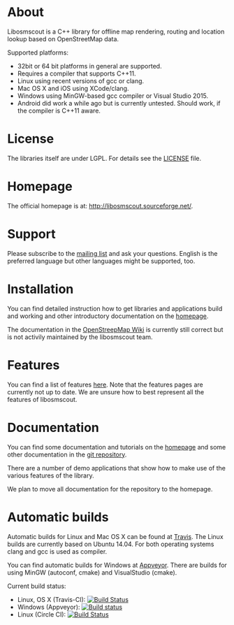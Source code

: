 # About

Libosmscout is a C++ library for offline map rendering, routing and location lookup
based on OpenStreetMap data.

Supported platforms:
* 32bit or 64 bit platforms in general are supported.
* Requires a compiler that supports C++11.
* Linux using recent versions of gcc or clang.
* Mac OS X and iOS using XCode/clang.
* Windows using MinGW-based gcc compiler or Visual Studio 2015.
* Android did work a while ago but is currently untested. Should work, if the
 compiler is C++11 aware.

# License

The libraries itself are under LGPL. For details see the [LICENSE](/LICENSE) file.

# Homepage

The official homepage is at: http://libosmscout.sourceforge.net/.

# Support

Please subscribe to the [mailing list](https://sourceforge.net/p/libosmscout/mailman/libosmscout-development/)
and ask your questions. English is the preferred language but other languages might be supported,
too.

# Installation

You can find detailed instruction how to get libraries and applications
build and working and other introductory documentation on the
[homepage](http://libosmscout.sourceforge.net/documentation/).

The documentation in the [OpenStreepMap Wiki](http://wiki.openstreetmap.org/wiki/Libosmscout)
is currently still correct but is not activily maintained by the
libosmscout team.

# Features

You can find a list of features [here](http://libosmscout.sourceforge.net/features/).
Note that the features pages are currently not up to date. We are unsure how to
best represent all the features of libosmscout.

# Documentation

You can find some documentation and tutorials on the [homepage](http://libosmscout.sourceforge.net)
and some other documentation in the [git repository](/Documentation/).

There are a number of demo applications that show how to make use of the various
features of the library.

We plan to move all documentation for the repository to the homepage.

# Automatic builds

Automatic builds for Linux and Mac OS X can be found at
[Travis](https://travis-ci.org/Framstag/libosmscout). The Linux builds are currently based on
Ubuntu 14.04. For both operating systems clang and gcc is used as compiler.

You can find automatic builds for Windows at
[Appveyor](https://ci.appveyor.com/project/Framstag/libosmscout). There are builds
for using MinGW (autoconf, cmake) and VisualStudio (cmake).

Current build status:
* Linux, OS X (Travis-CI): [![Build Status](https://travis-ci.org/Framstag/libosmscout.svg?branch=master)](https://travis-ci.org/Framstag/libosmscout)
* Windows (Appveyor): [![Build status](https://ci.appveyor.com/api/projects/status/s38jd7v5cwhwra8t?svg=true)](https://ci.appveyor.com/project/Framstag/libosmscout)
* Linux (Circle CI): [![Build Status](https://circleci.com/gh/Framstag/libosmscout.svg?style=shield&circle-token=:circle-token)](https://circleci.com/gh/Framstag/libosmscout)
